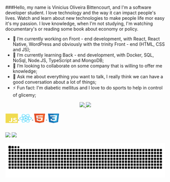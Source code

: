 ###Hello, my name is Vinicius Oliveira Bittencourt, and I'm a software developer student. I love technology and the way it can impact people's lives. Watch and learn about new technologies to make people life mor easy it's my passion. I love knowledge, when I'm not studying, I'm watching documentary's or reading some book about economy or policy.


- 🔭 I’m currently working on Front - end development, with React, React Native, WordPress and obviously with the trinity Front - end (HTML, CSS and JS);
- 🌱 I’m currently learning Back - end development, with Docker, SQL, NoSql, Node.JS, TypeScript and MongoDB;
- 👯 I’m looking to collaborate on some company that is willing to offer me knowledge;
- 💬 Ask me about everything you want to talk, I really think we can have a good conversation about a lot of things;
- ⚡ Fun fact: I'm diabetic mellitus and I love to do sports to help in control of glicemy;

<div align="center">
  <a href="https://github.com/viniciusoliveirabittencourt">
  <img height="180em" src="https://github-readme-stats.vercel.app/api?username=viniciusoliveirabittencourt&show_icons=true&theme=github_dark&include_all_commits=true&count_private=true"/>
  <img height="180em" src="https://github-readme-stats.vercel.app/api/top-langs/?username=viniciusoliveirabittencourt&layout=compact&langs_count=7&theme=github_dark"/>
</div>
  
 <div style="display: inline_block"><br>
  <img align="center" alt="Rafa-Js" height="30" width="40" src="https://raw.githubusercontent.com/devicons/devicon/master/icons/javascript/javascript-plain.svg">
  <img align="center" alt="Rafa-React" height="30" width="40" src="https://raw.githubusercontent.com/devicons/devicon/master/icons/react/react-original.svg">
  <img align="center" alt="Rafa-HTML" height="30" width="40" src="https://raw.githubusercontent.com/devicons/devicon/master/icons/html5/html5-original.svg">
  <img align="center" alt="Rafa-CSS" height="30" width="40" src="https://raw.githubusercontent.com/devicons/devicon/master/icons/css3/css3-original.svg">
</div>
  
  ##
  
  <div> 
  <a href = "mailto:viniciusbittencourt2003@gmail.com"><img src="https://img.shields.io/badge/-Gmail-%23333?style=for-the-badge&logo=gmail&logoColor=white" target="_blank"></a>
  <a href="https://www.linkedin.com/in/viniciusoliveirabittencourt/" target="_blank"><img src="https://img.shields.io/badge/-LinkedIn-%230077B5?style=for-the-badge&logo=linkedin&logoColor=white" target="_blank"></a>
    
 ![Snake animation](https://github.com/viniciusoliveirabittencourt/viniciusoliveirabittencourt/blob/output/github-contribution-grid-snake.svg)
    
</div>
